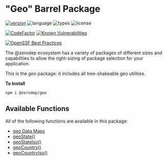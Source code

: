 # "Geo" Barrel Package

[![version](https://img.shields.io/npm/v/@zerodep/geo?style=flat-square&color=blue)](https://www.npmjs.com/package/@zerodep/geo)
![language](https://img.shields.io/badge/typescript-100%25-blue?style=flat-square)
![types](https://img.shields.io/badge/types-included-blue?style=flat-square)
![license](https://img.shields.io/github/license/cdepage/zerodep?color=blue&style=flat-square)

[![CodeFactor](https://www.codefactor.io/repository/github/cdepage/zerodep/badge)](https://www.codefactor.io/repository/github/cdepage/zerodep)
[![Known Vulnerabilities](https://snyk.io/test/github/cdepage/zerodep/badge.svg)](https://snyk.io/test/github/cdepage/zerodep)

[![OpenSSF Best Practices](https://www.bestpractices.dev/projects/9225/badge)](https://www.bestpractices.dev/projects/9225)

The @zerodep ecosystem has a variety of packages of different sizes and capabilities to allow the right-sizing of package selection for your application.

This is the _geo_ package: it includes all tree-shakeable geo utilities.

**To Install**

```bash
npm i @zerodep/geo
```

## Available Functions

All of the following functions are available in this package:

- [geo Data Maps](geo/data.md)
- [geoState()](geo/state.md)
- [geoStateIso()](geo/state.md)
- [geoCountry()](geo/country.md)
- [geoCountryIso()](geo/country.md)
